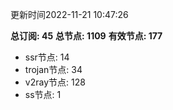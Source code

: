 更新时间2022-11-21 10:47:26

**总订阅: 45**
**总节点: 1109**
**有效节点: 177**
- ssr节点: 14
- trojan节点: 34
- v2ray节点: 128
- ss节点: 1
